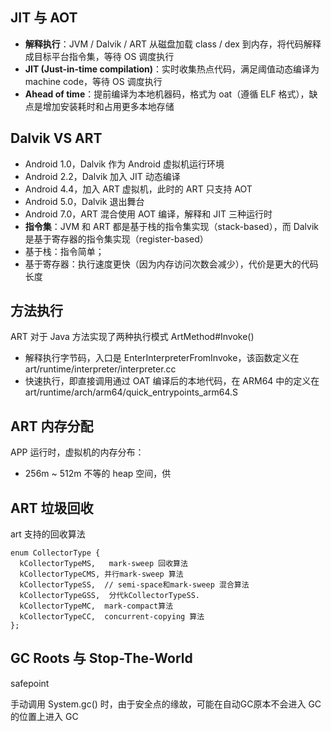 
## JIT 与 AOT

- **解释执行**：JVM / Dalvik / ART 从磁盘加载 class / dex 到内存，将代码解释成目标平台指令集，等待 OS 调度执行
- **JIT (Just-in-time compilation)**：实时收集热点代码，满足阈值动态编译为 machine code，等待 OS 调度执行
- **Ahead of time**：提前编译为本地机器码，格式为 oat（遵循 ELF 格式），缺点是增加安装耗时和占用更多本地存储

## Dalvik VS ART

- Android 1.0，Dalvik 作为 Android 虚拟机运行环境
- Android 2.2，Dalvik 加入 JIT 动态编译
- Android 4.4，加入 ART 虚拟机，此时的 ART 只支持 AOT
- Android 5.0，Dalvik 退出舞台
- Android 7.0，ART 混合使用 AOT 编译，解释和 JIT 三种运行时
- **指令集**：JVM 和 ART 都是基于栈的指令集实现（stack-based），而 Dalvik 是基于寄存器的指令集实现（register-based）
- 基于栈：指令简单；
- 基于寄存器：执行速度更快（因为内存访问次数会减少），代价是更大的代码长度

## 方法执行

ART 对于 Java 方法实现了两种执行模式 ArtMethod#Invoke()

- 解释执行字节码，入口是 EnterInterpreterFromInvoke，该函数定义在 art/runtime/interpreter/interpreter.cc
- 快速执行，即直接调用通过 OAT 编译后的本地代码，在 ARM64 中的定义在 art/runtime/arch/arm64/quick_entrypoints_arm64.S

## ART 内存分配

APP 运行时，虚拟机的内存分布：

- 256m ~ 512m 不等的 heap 空间，供

## ART 垃圾回收

art 支持的回收算法

```
enum CollectorType {
  kCollectorTypeMS,   mark-sweep 回收算法
  kCollectorTypeCMS, 并行mark-sweep 算法  
  kCollectorTypeSS,  // semi-space和mark-sweep 混合算法
  kCollectorTypeGSS,  分代kCollectorTypeSS.
  kCollectorTypeMC,  mark-compact算法
  kCollectorTypeCC,  concurrent-copying 算法
};
```

## GC Roots 与 Stop-The-World

safepoint

手动调用 System.gc() 时，由于安全点的缘故，可能在自动GC原本不会进入 GC 的位置上进入 GC